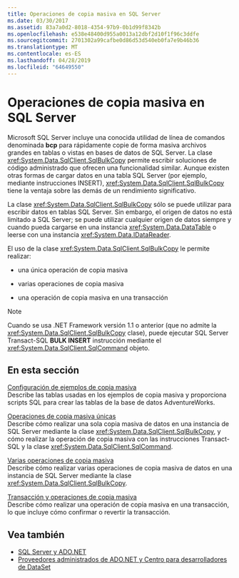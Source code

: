 ```yaml
---
title: Operaciones de copia masiva en SQL Server
ms.date: 03/30/2017
ms.assetid: 83a7a0d2-8018-4354-97b9-0b1d99f8342b
ms.openlocfilehash: e538e48400d955a0013a12dbf2d10f1f96c3ddfe
ms.sourcegitcommit: 2701302a99cafbe0d86d53d540eb0fa7e9b46b36
ms.translationtype: MT
ms.contentlocale: es-ES
ms.lasthandoff: 04/28/2019
ms.locfileid: "64649550"
---
```

# <a name="bulk-copy-operations-in-sql-server"></a>Operaciones de copia masiva en SQL Server
Microsoft SQL Server incluye una conocida utilidad de línea de comandos denominada **bcp** para rápidamente copie de forma masiva archivos grandes en tablas o vistas en bases de datos de SQL Server. La clase <xref:System.Data.SqlClient.SqlBulkCopy> permite escribir soluciones de código administrado que ofrecen una funcionalidad similar. Aunque existen otras formas de cargar datos en una tabla SQL Server (por ejemplo, mediante instrucciones INSERT), <xref:System.Data.SqlClient.SqlBulkCopy> tiene la ventaja sobre las demás de un rendimiento significativo.  
  
 La clase <xref:System.Data.SqlClient.SqlBulkCopy> sólo se puede utilizar para escribir datos en tablas SQL Server. Sin embargo, el origen de datos no está limitado a SQL Server; se puede utilizar cualquier origen de datos siempre y cuando pueda cargarse en una instancia <xref:System.Data.DataTable> o leerse con una instancia <xref:System.Data.IDataReader>.  
  
 El uso de la clase <xref:System.Data.SqlClient.SqlBulkCopy> le permite realizar:  
  
- una única operación de copia masiva  
  
- varias operaciones de copia masiva  
  
- una operación de copia masiva en una transacción  
  
> [!NOTE]
>  Cuando se usa .NET Framework versión 1.1 o anterior (que no admite la <xref:System.Data.SqlClient.SqlBulkCopy> clase), puede ejecutar SQL Server Transact-SQL **BULK INSERT** instrucción mediante el <xref:System.Data.SqlClient.SqlCommand> objeto.  
  
## <a name="in-this-section"></a>En esta sección  
 [Configuración de ejemplos de copia masiva](../../../../../docs/framework/data/adonet/sql/bulk-copy-example-setup.md)  
 Describe las tablas usadas en los ejemplos de copia masiva y proporciona scripts SQL para crear las tablas de la base de datos AdventureWorks.  
  
 [Operaciones de copia masiva únicas](../../../../../docs/framework/data/adonet/sql/single-bulk-copy-operations.md)  
 Describe cómo realizar una sola copia masiva de datos en una instancia de SQL Server mediante la clase <xref:System.Data.SqlClient.SqlBulkCopy>, y cómo realizar la operación de copia masiva con las instrucciones Transact-SQL y la clase <xref:System.Data.SqlClient.SqlCommand>.  
  
 [Varias operaciones de copia masiva](../../../../../docs/framework/data/adonet/sql/multiple-bulk-copy-operations.md)  
 Describe cómo realizar varias operaciones de copia masiva de datos en una instancia de SQL Server mediante la clase <xref:System.Data.SqlClient.SqlBulkCopy>.  
  
 [Transacción y operaciones de copia masiva](../../../../../docs/framework/data/adonet/sql/transaction-and-bulk-copy-operations.md)  
 Describe cómo realizar una operación de copia masiva en una transacción, lo que incluye cómo confirmar o revertir la transacción.  
  
## <a name="see-also"></a>Vea también

- [SQL Server y ADO.NET](../../../../../docs/framework/data/adonet/sql/index.md)
- [Proveedores administrados de ADO.NET y Centro para desarrolladores de DataSet](https://go.microsoft.com/fwlink/?LinkId=217917)
